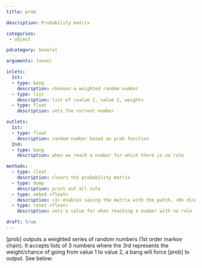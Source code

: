 ```yaml
---
title: prob

description: Probability matrix

categories:
 - object

pdcategory: General

arguments: (none)

inlets:
  1st:
  - type: bang
    description: chooses a weighted random number
  - type: list
    description: list of <value 1, value 2, weight>
  - type: float
    description: sets the current number

outlets:
  1st:
  - type: float
    description: random number based on prob function
  2nd:
  - type: bang
    description: when we reach a number for which there is no rule

methods: 
  - type: cleat
    description: clears the probability matrix
  - type: dump
    description: print out all rule
  - type: embed <float>
    description: <1> enables saving the matrix with the patch, <0> disables
  - type: reset <float>
    description: sets a value for when reaching a number with no rule

draft: true
---
```


[prob] outputs a weighted series of random numbers (1st order markov chain). It accepts lists of 3 numbers where the 3rd represents the weight/chance of going from value 1 to value 2, a bang will force [prob] to output. See below: